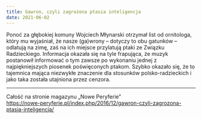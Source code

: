 ```yaml
---
title: Gawron, czyli zagrożona ptasia inteligencja
date: 2021-06-02
---
```

Ponoć za głębokiej komuny Wojciech Młynarski otrzymał list od ornitologa, który mu wyjaśniał, że nasze (ga)wrony – dotyczy to obu gatunków – odlatują na zimę, zaś na ich miejsce przylatują ptaki ze Związku Radzieckiego. Informacja okazała się na tyle frapująca, że muzyk postanowił informować o tym zawsze po wykonaniu jednej z najpiękniejszych piosenek poświęconych ptakom. Szybko okazało się, że to tajemnica mająca niezwykłe znaczenie dla stosunków polsko-radzieckich i jako taka została utajniona przez cenzora.

***

Całość na stronie magazynu „Nowe Peryferie”  
<https://nowe-peryferie.pl/index.php/2016/12/gawron-czyli-zagrozona-ptasia-inteligencja/>